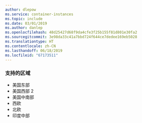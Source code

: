 ```yaml
---
author: dlepow
ms.service: container-instances
ms.topic: include
ms.date: 03/01/2019
ms.author: danlep
ms.openlocfilehash: 48d25427d68f9da4cfe3f25b155f81d801e30fa2
ms.sourcegitcommit: 3e98da33c41a7bbd724f644ce7dedee169eb5028
ms.translationtype: HT
ms.contentlocale: zh-CN
ms.lasthandoff: 06/18/2019
ms.locfileid: "67173511"
---
```

### <a name="supported-regions"></a>支持的区域

* 美国东部 
* 美国西部 2 
* 美国中南部 
* 西欧 
* 北欧
* 印度中部 